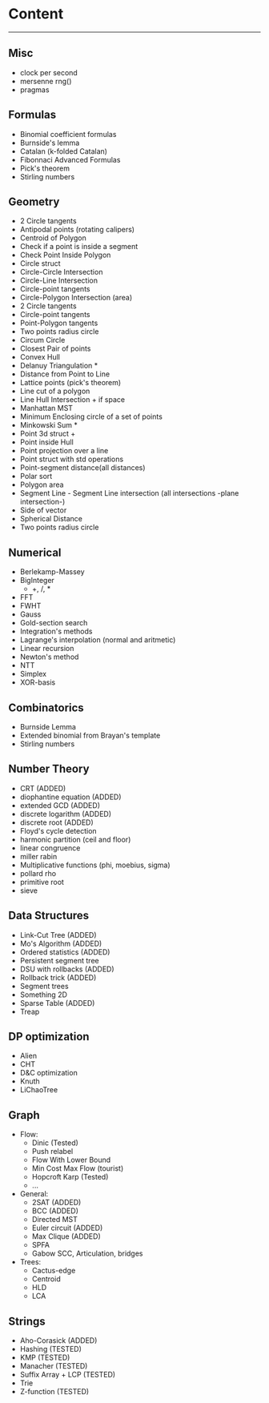 # Content
---

## Misc
- clock per second
- mersenne rng() 
- pragmas

## Formulas 
- Binomial coefficient formulas
- Burnside's lemma
- Catalan (k-folded Catalan)
- Fibonnaci Advanced Formulas
- Pick's theorem
- Stirling numbers 

## Geometry
- 2 Circle tangents
- Antipodal points (rotating calipers)
- Centroid of Polygon
- Check if a point is inside a segment
- Check Point Inside Polygon
- Circle struct
- Circle-Circle Intersection
- Circle-Line Intersection
- Circle-point tangents
- Circle-Polygon Intersection (area)
- 2 Circle tangents
- Circle-point tangents
- Point-Polygon tangents
- Two points radius circle
- Circum Circle
- Closest Pair of points
- Convex Hull
- Delanuy Triangulation * 
- Distance from Point to Line
- Lattice points (pick's theorem)
- Line cut of a polygon
- Line Hull Intersection + if space
- Manhattan MST
- Minimum Enclosing circle of a set of points
- Minkowski Sum * 
- Point 3d struct +
- Point inside Hull 
- Point projection over a line
- Point struct with std operations
- Point-segment distance(all distances)
- Polar sort
- Polygon area
- Segment Line - Segment Line intersection (all intersections -plane intersection-)
- Side of vector
- Spherical Distance
- Two points radius circle

## Numerical
- Berlekamp-Massey
- BigInteger
    - +, /, *
- FFT
- FWHT
- Gauss
- Gold-section search
- Integration's methods
- Lagrange's interpolation (normal and aritmetic)
- Linear recursion 
- Newton's method
- NTT
- Simplex
- XOR-basis

## Combinatorics
- Burnside Lemma
- Extended binomial from Brayan's template 
- Stirling numbers 

## Number Theory
- CRT (ADDED)
- diophantine equation (ADDED)
- extended GCD (ADDED)
- discrete logarithm (ADDED)
- discrete root (ADDED)
- Floyd's cycle detection
- harmonic partition (ceil and floor)
- linear congruence
- miller rabin
- Multiplicative functions (phi, moebius, sigma)
- pollard rho
- primitive root
- sieve

## Data Structures
- Link-Cut Tree (ADDED)
- Mo's Algorithm (ADDED)
- Ordered statistics (ADDED)
- Persistent segment tree
- DSU with rollbacks (ADDED)
- Rollback trick (ADDED)
- Segment trees
- Something 2D
- Sparse Table (ADDED)
- Treap

## DP optimization
- Alien
- CHT
- D&C optimization
- Knuth
- LiChaoTree

## Graph
- Flow:
    - Dinic (Tested)
    - Push relabel 
    - Flow With Lower Bound	
    - Min Cost Max Flow (tourist)
    - Hopcroft Karp (Tested)
    - ...
- General:
    - 2SAT (ADDED)
    - BCC (ADDED)
    - Directed MST
    - Euler circuit (ADDED)
    - Max Clique (ADDED)
    - SPFA
    - Gabow SCC, Articulation, bridges
- Trees:
    - Cactus-edge
    - Centroid
    - HLD 
    - LCA
## Strings
- Aho-Corasick (ADDED)
- Hashing (TESTED)
- KMP (TESTED)
- Manacher (TESTED)
- Suffix Array + LCP (TESTED)
- Trie 
- Z-function (TESTED)